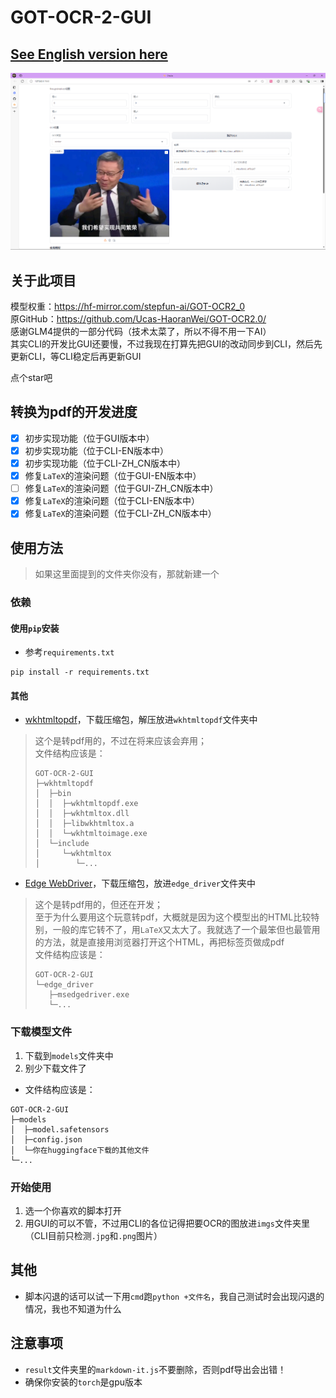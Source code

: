 # GOT-OCR-2-GUI
## [See English version here](README-en.md)

![img.png](img.png)
## 关于此项目

模型权重：https://hf-mirror.com/stepfun-ai/GOT-OCR2_0  
原GitHub：https://github.com/Ucas-HaoranWei/GOT-OCR2.0/  
感谢GLM4提供的一部分代码（技术太菜了，所以不得不用一下AI）  
其实CLI的开发比GUI还要慢，不过我现在打算先把GUI的改动同步到CLI，然后先更新CLI，等CLI稳定后再更新GUI

点个star吧

## 转换为pdf的开发进度
- [x] 初步实现功能（位于GUI版本中）
- [x] 初步实现功能（位于CLI-EN版本中）
- [x] 初步实现功能（位于CLI-ZH_CN版本中）
- [x] 修复`LaTeX`的渲染问题（位于GUI-EN版本中）
- [ ] 修复`LaTeX`的渲染问题（位于GUI-ZH_CN版本中）
- [x] 修复`LaTeX`的渲染问题（位于CLI-EN版本中）
- [x] 修复`LaTeX`的渲染问题（位于CLI-ZH_CN版本中）

## 使用方法
> 如果这里面提到的文件夹你没有，那就新建一个
### 依赖
#### 使用`pip`安装
- 参考`requirements.txt`
```commandline
pip install -r requirements.txt
```
#### 其他
- [wkhtmltopdf](https://wkhtmltopdf.org/downloads.html)，下载压缩包，解压放进`wkhtmltopdf`文件夹中
> 这个是转pdf用的，不过在将来应该会弃用；  
> 文件结构应该是：
> ```
> GOT-OCR-2-GUI
> ├─wkhtmltopdf
> │  ├─bin
> │  │  ├─wkhtmltopdf.exe
> │  │  ├─wkhtmltox.dll
> │  │  ├─libwkhtmltox.a
> │  │  └─wkhtmltoimage.exe
> │  └─include
> │     └─wkhtmltox
> │        └─...
> ```
- [Edge WebDriver](https://developer.microsoft.com/zh-cn/microsoft-edge/tools/webdriver/?form=MA13LH#downloads)，下载压缩包，放进`edge_driver`文件夹中
> 这个是转pdf用的，但还在开发；  
> 至于为什么要用这个玩意转pdf，大概就是因为这个模型出的HTML比较特别，一般的库它转不了，用`LaTeX`又太大了。我就选了一个最笨但也最管用的方法，就是直接用浏览器打开这个HTML，再把标签页做成pdf  
> 文件结构应该是：
> ```
> GOT-OCR-2-GUI
> └─edge_driver
>    ├─msedgedriver.exe
>    └─...
> ```

### 下载模型文件
1. 下载到`models`文件夹中
2. 别少下载文件了
- 文件结构应该是：
```
GOT-OCR-2-GUI
├─models
│  ├─model.safetensors
│  ├─config.json
│  └─你在huggingface下载的其他文件
└─...
```
### 开始使用
1. 选一个你喜欢的脚本打开
2. 用GUI的可以不管，不过用CLI的各位记得把要OCR的图放进`imgs`文件夹里（CLI目前只检测`.jpg`和`.png`图片）

## 其他
- 脚本闪退的话可以试一下用`cmd`跑`python +文件名`，我自己测试时会出现闪退的情况，我也不知道为什么

## 注意事项
- `result`文件夹里的`markdown-it.js`不要删除，否则pdf导出会出错！
- 确保你安装的`torch`是gpu版本
